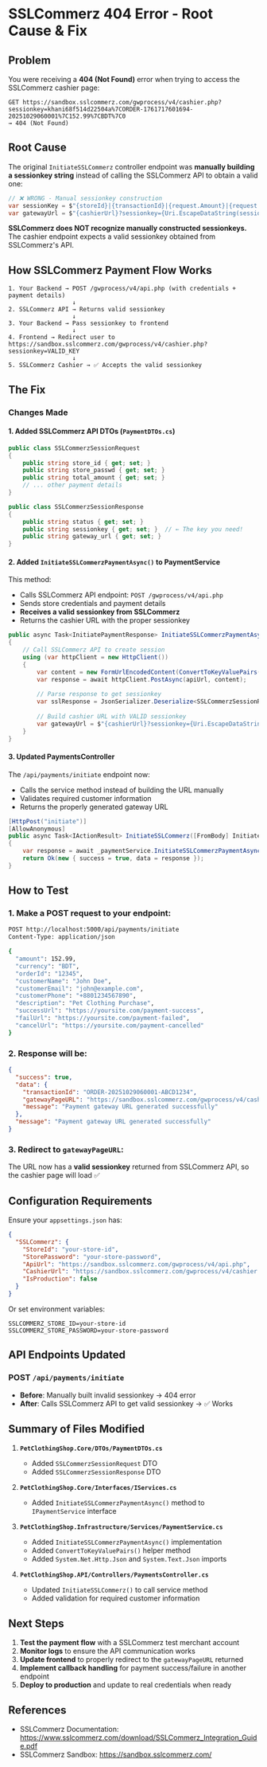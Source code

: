 # SSLCommerz 404 Error - Root Cause & Fix

## Problem
You were receiving a **404 (Not Found)** error when trying to access the SSLCommerz cashier page:

```
GET https://sandbox.sslcommerz.com/gwprocess/v4/cashier.php?sessionkey=khani68f514d22504a%7CORDER-1761717601694-20251029060001%7C152.99%7CBDT%7C0 
→ 404 (Not Found)
```

## Root Cause
The original `InitiateSSLCommerz` controller endpoint was **manually building a sessionkey string** instead of calling the SSLCommerz API to obtain a valid one:

```csharp
// ❌ WRONG - Manual sessionkey construction
var sessionKey = $"{storeId}|{transactionId}|{request.Amount}|{request.Currency}|{userId}";
var gatewayUrl = $"{cashierUrl}?sessionkey={Uri.EscapeDataString(sessionKey)}";
```

**SSLCommerz does NOT recognize manually constructed sessionkeys.** The cashier endpoint expects a valid sessionkey obtained from SSLCommerz's API.

## How SSLCommerz Payment Flow Works

```
1. Your Backend → POST /gwprocess/v4/api.php (with credentials + payment details)
                  ↓
2. SSLCommerz API → Returns valid sessionkey
                  ↓
3. Your Backend → Pass sessionkey to frontend
                  ↓
4. Frontend → Redirect user to https://sandbox.sslcommerz.com/gwprocess/v4/cashier.php?sessionkey=VALID_KEY
                  ↓
5. SSLCommerz Cashier → ✅ Accepts the valid sessionkey
```

## The Fix

### Changes Made

#### 1. Added SSLCommerz API DTOs (`PaymentDTOs.cs`)
```csharp
public class SSLCommerzSessionRequest
{
    public string store_id { get; set; }
    public string store_passwd { get; set; }
    public string total_amount { get; set; }
    // ... other payment details
}

public class SSLCommerzSessionResponse
{
    public string status { get; set; }
    public string sessionkey { get; set; }  // ← The key you need!
    public string gateway_url { get; set; }
}
```

#### 2. Added `InitiateSSLCommerzPaymentAsync()` to PaymentService
This method:
- Calls SSLCommerz API endpoint: `POST /gwprocess/v4/api.php`
- Sends store credentials and payment details
- **Receives a valid sessionkey from SSLCommerz**
- Returns the cashier URL with the proper sessionkey

```csharp
public async Task<InitiatePaymentResponse> InitiateSSLCommerzPaymentAsync(InitiatePaymentRequest request)
{
    // Call SSLCommerz API to create session
    using (var httpClient = new HttpClient())
    {
        var content = new FormUrlEncodedContent(ConvertToKeyValuePairs(sslRequest));
        var response = await httpClient.PostAsync(apiUrl, content);
        
        // Parse response to get sessionkey
        var sslResponse = JsonSerializer.Deserialize<SSLCommerzSessionResponse>(responseContent);
        
        // Build cashier URL with VALID sessionkey
        var gatewayUrl = $"{cashierUrl}?sessionkey={Uri.EscapeDataString(sslResponse.sessionkey)}";
    }
}
```

#### 3. Updated PaymentsController
The `/api/payments/initiate` endpoint now:
- Calls the service method instead of building the URL manually
- Validates required customer information
- Returns the properly generated gateway URL

```csharp
[HttpPost("initiate")]
[AllowAnonymous]
public async Task<IActionResult> InitiateSSLCommerz([FromBody] InitiatePaymentRequest request)
{
    var response = await _paymentService.InitiateSSLCommerzPaymentAsync(request);
    return Ok(new { success = true, data = response });
}
```

## How to Test

### 1. Make a POST request to your endpoint:
```bash
POST http://localhost:5000/api/payments/initiate
Content-Type: application/json

{
  "amount": 152.99,
  "currency": "BDT",
  "orderId": "12345",
  "customerName": "John Doe",
  "customerEmail": "john@example.com",
  "customerPhone": "+8801234567890",
  "description": "Pet Clothing Purchase",
  "successUrl": "https://yoursite.com/payment-success",
  "failUrl": "https://yoursite.com/payment-failed",
  "cancelUrl": "https://yoursite.com/payment-cancelled"
}
```

### 2. Response will be:
```json
{
  "success": true,
  "data": {
    "transactionId": "ORDER-20251029060001-ABCD1234",
    "gatewayPageURL": "https://sandbox.sslcommerz.com/gwprocess/v4/cashier.php?sessionkey=VALID_SESSION_KEY_FROM_API",
    "message": "Payment gateway URL generated successfully"
  },
  "message": "Payment gateway URL generated successfully"
}
```

### 3. Redirect to `gatewayPageURL`:
The URL now has a **valid sessionkey** returned from SSLCommerz API, so the cashier page will load ✅

## Configuration Requirements

Ensure your `appsettings.json` has:
```json
{
  "SSLCommerz": {
    "StoreId": "your-store-id",
    "StorePassword": "your-store-password",
    "ApiUrl": "https://sandbox.sslcommerz.com/gwprocess/v4/api.php",
    "CashierUrl": "https://sandbox.sslcommerz.com/gwprocess/v4/cashier.php",
    "IsProduction": false
  }
}
```

Or set environment variables:
```
SSLCOMMERZ_STORE_ID=your-store-id
SSLCOMMERZ_STORE_PASSWORD=your-store-password
```

## API Endpoints Updated

### POST `/api/payments/initiate`
- **Before**: Manually built invalid sessionkey → 404 error
- **After**: Calls SSLCommerz API to get valid sessionkey → ✅ Works

## Summary of Files Modified

1. **`PetClothingShop.Core/DTOs/PaymentDTOs.cs`**
   - Added `SSLCommerzSessionRequest` DTO
   - Added `SSLCommerzSessionResponse` DTO

2. **`PetClothingShop.Core/Interfaces/IServices.cs`**
   - Added `InitiateSSLCommerzPaymentAsync()` method to `IPaymentService` interface

3. **`PetClothingShop.Infrastructure/Services/PaymentService.cs`**
   - Added `InitiateSSLCommerzPaymentAsync()` implementation
   - Added `ConvertToKeyValuePairs()` helper method
   - Added `System.Net.Http.Json` and `System.Text.Json` imports

4. **`PetClothingShop.API/Controllers/PaymentsController.cs`**
   - Updated `InitiateSSLCommerz()` to call service method
   - Added validation for required customer information

## Next Steps

1. **Test the payment flow** with a SSLCommerz test merchant account
2. **Monitor logs** to ensure the API communication works
3. **Update frontend** to properly redirect to the `gatewayPageURL` returned
4. **Implement callback handling** for payment success/failure in another endpoint
5. **Deploy to production** and update to real credentials when ready

## References

- SSLCommerz Documentation: https://www.sslcommerz.com/download/SSLCommerz_Integration_Guide.pdf
- SSLCommerz Sandbox: https://sandbox.sslcommerz.com/

